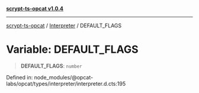 [**scrypt-ts-opcat v1.0.4**](../../../README.md)

***

[scrypt-ts-opcat](../../../README.md) / [Interpreter](../README.md) / DEFAULT\_FLAGS

# Variable: DEFAULT\_FLAGS

> **DEFAULT\_FLAGS**: `number`

Defined in: node\_modules/@opcat-labs/opcat/types/interpreter/interpreter.d.cts:195
